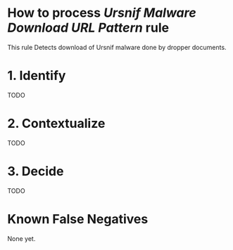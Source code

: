 # How to process *Ursnif Malware Download URL Pattern* rule
This rule Detects download of Ursnif malware done by dropper documents.

# 1. Identify
TODO

# 2. Contextualize
TODO

# 3. Decide
TODO

# Known False Negatives
None yet.

